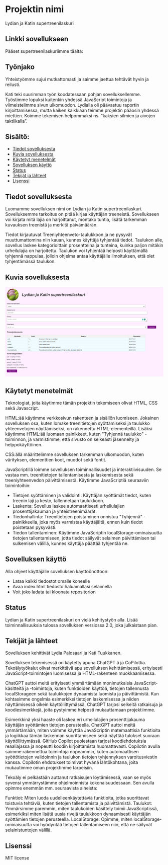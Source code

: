 # Projektin nimi
Lydian ja Katin supertreenilaskuri

## Linkki sovellukseen
Pääset supertreenilaskuriimme täältä: 

## Työnjako
Yhteistyömme sujui mutkattomasti ja saimme jaettua tehtävät hyvin ja reilusti.

Kati teki suurimman työn koodatessaan pohjan sovelluksellemme. Työstimme lopuksi kuitenkin yhdessä JavaScript toimintoja ja viimeistelimme sivun ulkomuodon. Lydialla oli päävastuu raportin kirjoittamisessa, mutta kaiken kaikkiaan teimme projektin pääosin yhdessä miettien. Koimme tekemisen helpommaksi ns. ”kaksien silmien ja aivojen taktiikalla”. 

## Sisältö:
- [Tiedot sovelluksesta](#Tiedot-sovelluksesta)
- [Kuvia sovelluksesta](#Kuvia-sovelluksesta)
- [Käytetyt menetelmät](#Käytetyt-menetelmät)
- [Sovelluksen käyttö](#Sovelluksen-käyttö)
- [Status](#status)
- [Tekijät ja lähteet](#Tekijät-ja-lähteet)
- [Lisenssi](#Lisenssi)

## Tiedot sovelluksesta
Luomamme sovelluksen nimi on Lydian ja Katin supertreenilaskuri.
Sovelluksemme tarkoitus on pitää kirjaa käyttäjän treeneistä. Sovellukseen voi kirjata mitä lajia on harjoittanut, montako tuntia, lisätä tarkemman kuvauksen treenistä ja merkitä päivämäärän.

Tiedot kirjautuvat Treeniyhteenveto-taulukkoon ja ne pysyvät muuttumattomina niin kauan, kunnes käyttäjä tyhjentää tiedot. 
Taulukon alle, sovellus laskee kategorioittain prosentteina ja tunteina, kuinka paljon mitäkin urheilulajia on harjoitettu. Taulukon voi tyhjentää helposti käyttämällä tyhjennä nappulaa, jolloin ohjelma antaa käyttäjälle ilmoituksen, että olet tyhjentämässä taulukon.

## Kuvia sovelluksesta
![Sovelluksen kuvakaappaus](kuvalaskurista.png)

## Käytetyt menetelmät
Teknologiat, joita käytimme tämän projektin tekemiseen olivat HTML, CSS sekä Javascript.

HTML:ää käytimme verkkosivun rakenteen ja sisällön luomiseen. Jokainen sovelluksen osa, kuten lomake treenitietojen syöttämiseksi ja taulukko yhteenvetojen näyttämiseksi, on rakennettu HTML-elementeillä. Lisäksi käytimme HTML:ää luomaan painikkeet, kuten "Tyhjennä taulukko" -toiminnon, ja varmistimme, että sivusto on selkeästi jäsennelty ja helppokäyttöinen. 

CSS:ällä määrittelimme sovelluksen tarkemman ulkomuodon, kuten värityksen, elementtien koot, muodot sekä fontit.

JavaScriptillä loimme sovelluksen toiminnallisuudet ja interaktiivisuuden. Se vastaa mm. treenitietojen tallentamisesta ja laskemisesta sekä treeniyhteenvedon päivittämisestä. Käytimme JavaScriptiä seuraaviin toimintoihin:

- Tietojen syöttäminen ja validointi: Käyttäjän syöttämät tiedot, kuten treenin laji ja kesto, tallennetaan taulukkoon.
- Laskenta: Sovellus laskee automaattisesti urheilulajien prosenttijakauman ja yhteistreenimäärät.
- Tiedonhallinta: Treenitietojen poistaminen onnistuu "Tyhjennä" -painikkeella, joka myös varmistaa käyttäjältä, ennen kuin tiedot poistetaan pysyvästi.
- Tiedon tallentaminen: Käytimme JavaScriptin localStorage-ominaisuutta tietojen tallentamiseen, jotta tiedot säilyvät selaimen päivittämisen tai sulkemisen välillä, kunnes käyttäjä päättää tyhjentää ne.

## Sovelluksen käyttö
Alla ohjeet käyttäjälle sovelluksen käyttöönottoon:
- Lataa kaikki tiedostot omalle koneelle 
- Avaa index.html tiedosto haluamallasi selaimella
- Voit joko ladata tai kloonata repositorion 

## Status
Lydian ja Katin supertreenilaskuri on vielä kehitystyön alla. Lisää toiminnallisuuksia tulossa sovelluksen versiossa 2.0, joka julkaistaan pian.

## Tekijät ja lähteet
Sovelluksen kehittivät Lydia Palosaari ja Kati Tuukkanen.

Sovelluksen tekemisessä on käytetty apuna ChatGPT
ä ja CoPilottia. Tekoälytyökalut olivat merkittävä apu sovelluksen kehittämisessä, erityisesti JavaScript-toimintojen luomisessa ja HTML-rakenteen muokkaamisessa.

ChatGPT auttoi meitä erityisesti ymmärtämään monimutkaisia JavaScript-käsitteitä ja -toimintoja, kuten funktioiden käyttöä, tietojen tallennusta localStorageen sekä taulukkojen dynaamista luomista ja päivittämistä. Kun kohtasimme ongelmia esimerkiksi tietojen laskemisessa ja niiden näyttämisessä oikein käyttöliittymässä, ChatGPT tarjosi selkeitä ratkaisuja ja koodiesimerkkejä, joita pystyimme helposti mukauttamaan projektiimme.

Esimerkkinä yksi haaste oli laskea eri urheilulajien prosenttijakauma käyttäjän syöttämien tietojen perusteella. ChatGPT auttoi meitä ymmärtämään, miten voimme käyttää JavaScriptin matemaattisia funktioita ja logiikkaa tämän laskennan suorittamiseen sekä näyttää tulokset suoraan käyttöliittymässä.
GitHub Copilot puolestaan tarjosi koodiehdotuksia reaaliajassa ja nopeutti koodin kirjoittamista huomattavasti. Copilotin avulla saimme rakennettua toimintoja nopeammin, kuten automaattisen syöttötietojen validoinnin ja taulukon tietojen tyhjennyksen varoitusviestin kanssa. Copilotin ehdotukset toimivat hyvänä lähtökohtana, joita mukautimme oman projektimme tarpeisiin.

Tekoäly ei pelkästään auttanut ratkaisujen löytämisessä, vaan se myös syvensi ymmärrystämme ohjelmoinnista kokonaisuudessaan. Sen avulla opimme enemmän mm. seuraavista aiheista:

Funktiot: Miten luoda uudelleenkäytettäviä funktioita, jotka suorittavat toistuvia tehtäviä, kuten tietojen tallentamista ja päivittämistä.
Taulukot: Ymmärsimme paremmin, miten taulukoiden käsittely toimii JavaScriptissä, esimerkiksi miten lisätä uusia rivejä taulukkoon dynaamisesti käyttäjän syöttämien tietojen perusteella.
LocalStorage: Opimme, miten localStorage-ominaisuutta voi hyödyntää tietojen tallentamiseen niin, että ne säilyvät selainistuntojen välillä.

## Lisenssi
MIT license


